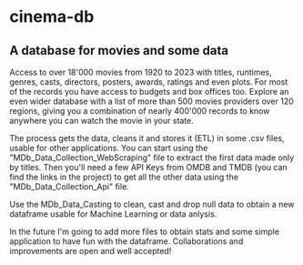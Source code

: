 # cinema-db
## A database for movies and some data


Access to over 18'000 movies from 1920 to 2023 with titles, runtimes, genres, casts, directors, posters, awards, ratings and even plots.
For most of the records you have access to budgets and box offices too.
Explore an even wider database with a list of more than 500 movies providers over 120 regions, giving you a combination of nearly 400'000 records to know anywhere you can watch the movie in your state.

The process gets the data, cleans it and stores it (ETL) in some .csv files, usable for other applications. 
You can start using the "MDb_Data_Collection_WebScraping" file to extract the first data made only by titles.
Then you'll need a few API Keys from OMDB and TMDB (you can find the links in the project) to get all the other data using the "MDb_Data_Collection_Api" file.

Use the MDb_Data_Casting to clean, cast and drop null data to obtain a new dataframe usable for Machine Learning or data anlysis.


In the future I'm going to add more files to obtain stats and some simple application to have fun with the dataframe. Collaborations and improvements are open and well accepted! 

